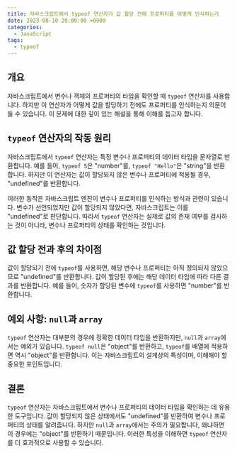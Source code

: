 ```yaml
---
title: 자바스크립트에서 typeof 연산자가 값 할당 전에 프로퍼티를 어떻게 인식하는가
date: 2023-08-10 20:00:00 +0900
categories:
  - JavaScript
tags:
  - typeof
---
```


## 개요

자바스크립트에서 변수나 객체의 프로퍼티의 타입을 확인할 때 `typeof` 연산자를 사용합니다. 하지만 이 연산자가 어떻게 값을 할당하기 전에도 프로퍼티를 인식하는지 의문이 들 수 있습니다. 이 문제에 대한 깊이 있는 해설을 통해 이해를 돕고자 합니다.

## `typeof` 연산자의 작동 원리

자바스크립트에서 `typeof` 연산자는 특정 변수나 프로퍼티의 데이터 타입을 문자열로 반환합니다. 예를 들어, `typeof 5`은 "number"를, `typeof "Hello"`은 "string"을 반환합니다. 하지만 이 연산자는 값이 할당되지 않은 변수나 프로퍼티에 적용될 경우, "undefined"를 반환합니다.

이러한 동작은 자바스크립트 엔진이 변수나 프로퍼티를 인식하는 방식과 관련이 있습니다. 변수가 선언되었지만 값이 할당되지 않았다면, 자바스크립트는 이를 "undefined"로 판단합니다. 따라서 `typeof` 연산자는 실제로 값의 존재 여부를 검사하는 것이 아니라, 변수나 프로퍼티의 상태를 확인하는 것입니다.

## 값 할당 전과 후의 차이점

값이 할당되기 전에 `typeof`를 사용하면, 해당 변수나 프로퍼티는 아직 정의되지 않았으므로 "undefined"를 반환합니다. 값이 할당된 후에는 해당 데이터 타입에 따라 다른 결과를 반환합니다. 예를 들어, 숫자가 할당된 변수에 `typeof`를 사용하면 "number"를 반환합니다.

## 예외 사항: `null`과 `array`

`typeof` 연산자는 대부분의 경우에 정확한 데이터 타입을 반환하지만, `null`과 `array`에서는 예외가 있습니다. `typeof null`은 "object"를 반환하고, `typeof`를 배열에 적용하면 역시 "object"를 반환합니다. 이는 자바스크립트의 설계상의 특성이며, 이해해야 할 중요한 포인트입니다.

## 결론

`typeof` 연산자는 자바스크립트에서 변수나 프로퍼티의 데이터 타입을 확인하는 데 유용한 도구입니다. 값이 할당되지 않은 상태에서도 "undefined"를 반환하여 변수나 프로퍼티의 상태를 알려줍니다. 하지만 `null`과 `array`에서는 주의가 필요합니다, 왜냐하면 이 경우에는 "object"를 반환하기 때문입니다. 이러한 특성을 이해하면 `typeof` 연산자를 더 효과적으로 사용할 수 있습니다.
